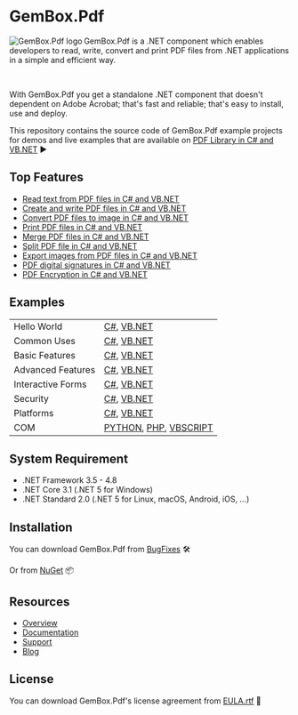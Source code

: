 # GemBox.Pdf

<img src="https://www.gemboxsoftware.com/images/NugetGba.png" alt="GemBox.Pdf logo" align="left" />

GemBox.Pdf is a .NET component which enables developers to read, write, convert and print PDF files from .NET applications in a simple and efficient way.

<br/>

With GemBox.Pdf you get a standalone .NET component that doesn't dependent on Adobe Acrobat; that's fast and reliable; that's easy to install, use and deploy.

This repository contains the source code of GemBox.Pdf example projects for demos and live examples that are available on [PDF Library in C# and VB.NET](https://www.gemboxsoftware.com/pdf/examples/c-sharp-vb-net-pdf-library/101) ▶

## Top Features

* [Read text from PDF files in C# and VB.NET](https://www.gemboxsoftware.com/pdf/examples/c-sharp-vb-net-read-pdf/205)
* [Create and write PDF files in C# and VB.NET](https://www.gemboxsoftware.com/pdf/examples/c-sharp-vb-net-create-write-pdf-file/209)
* [Convert PDF files to image in C# and VB.NET](https://www.gemboxsoftware.com/pdf/examples/c-sharp-convert-pdf-to-image/208)
* [Print PDF files in C# and VB.NET](https://www.gemboxsoftware.com/pdf/examples/c-sharp-vb-net-print-pdf/207)
* [Merge PDF files in C# and VB.NET](https://www.gemboxsoftware.com/pdf/examples/c-sharp-vb-net-merge-pdf/201)
* [Split PDF file in C# and VB.NET](https://www.gemboxsoftware.com/pdf/examples/c-sharp-vb-net-split-pdf/202)
* [Export images from PDF files in C# and VB.NET](https://www.gemboxsoftware.com/pdf/examples/c-sharp-vb-export-images-from-pdf/206)
* [PDF digital signatures in C# and VB.NET](https://www.gemboxsoftware.com/pdf/examples/c-sharp-vb-net-pdf-digital-signature/1102)
* [PDF Encryption in C# and VB.NET](https://www.gemboxsoftware.com/pdf/examples/c-sharp-vb-net-pdf-encryption/1101)

## Examples

| | |
| --- | --- |
| Hello World | [C#](https://github.com/GemBox-d-o-o/GemBox.Pdf.Examples/tree/master/C%23/Hello%20World), [VB.NET](https://github.com/GemBox-d-o-o/GemBox.Pdf.Examples/tree/master/VB.NET/Hello%20World) |
| Common Uses | [C#](https://github.com/GemBox-d-o-o/GemBox.Pdf.Examples/tree/master/C%23/Common%20Uses), [VB.NET](https://github.com/GemBox-d-o-o/GemBox.Pdf.Examples/tree/master/VB.NET/Common%20Uses) |
| Basic Features | [C#](https://github.com/GemBox-d-o-o/GemBox.Pdf.Examples/tree/master/C%23/Basic%20Features), [VB.NET](https://github.com/GemBox-d-o-o/GemBox.Pdf.Examples/tree/master/VB.NET/Basic%20Features) |
| Advanced Features | [C#](https://github.com/GemBox-d-o-o/GemBox.Pdf.Examples/tree/master/C%23/Advanced%20Features), [VB.NET](https://github.com/GemBox-d-o-o/GemBox.Pdf.Examples/tree/master/VB.NET/Advanced%20Features) |
| Interactive Forms | [C#](https://github.com/GemBox-d-o-o/GemBox.Pdf.Examples/tree/master/C%23/Interactive%20Forms), [VB.NET](https://github.com/GemBox-d-o-o/GemBox.Pdf.Examples/tree/master/VB.NET/Interactive%20Forms) |
| Security | [C#](https://github.com/GemBox-d-o-o/GemBox.Pdf.Examples/tree/master/C%23/Security), [VB.NET](https://github.com/GemBox-d-o-o/GemBox.Pdf.Examples/tree/master/VB.NET/Security) |
| Platforms | [C#](https://github.com/GemBox-d-o-o/GemBox.Pdf.Examples/tree/master/C%23/Platforms), [VB.NET](https://github.com/GemBox-d-o-o/GemBox.Pdf.Examples/tree/master/VB.NET/Platforms) |
| COM | [PYTHON](https://github.com/GemBox-d-o-o/GemBox.Pdf.Examples/blob/master/PYTHON%2C%20PHP%2C%20VBSCRIPT/COM.py), [PHP](https://github.com/GemBox-d-o-o/GemBox.Pdf.Examples/blob/master/PYTHON%2C%20PHP%2C%20VBSCRIPT/COM.php), [VBSCRIPT](https://github.com/GemBox-d-o-o/GemBox.Pdf.Examples/blob/master/PYTHON%2C%20PHP%2C%20VBSCRIPT/COM.vbs) |

## System Requirement

* .NET Framework 3.5 - 4.8
* .NET Core 3.1 (.NET 5 for Windows)
* .NET Standard 2.0 (.NET 5 for Linux, macOS, Android, iOS, …)

## Installation

You can download GemBox.Pdf from [BugFixes](https://www.gemboxsoftware.com/pdf/downloads/bugfixes.html) 🛠️

Or from [NuGet](https://www.nuget.org/packages/GemBox.Pdf/) 📦

## Resources

* [Overview](https://www.gemboxsoftware.com/pdf)
* [Documentation](https://www.gemboxsoftware.com/pdf/docs/introduction.html)
* [Support](https://www.gemboxsoftware.com/pdf/support)
* [Blog](https://www.gemboxsoftware.com/gembox-pdf)

## License

You can download GemBox.Pdf's license agreement from [EULA.rtf](https://www.gemboxsoftware.com/EULA.rtf) 📝

